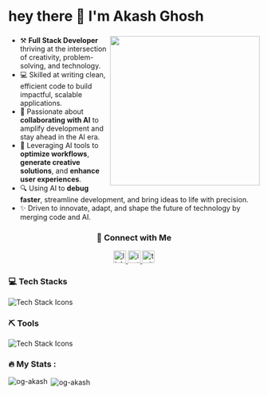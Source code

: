 <h1 align="left">hey there 👋 I'm Akash Ghosh</h1>

###
<img  src="https://media.giphy.com/media/K5kfQExKk731K/giphy.gif" width="300px" align="right" alt="">

- ⚒️ **Full Stack Developer** thriving at the intersection of creativity, problem-solving, and technology.  
- 💻 Skilled at writing clean, efficient code to build impactful, scalable applications.  
- 🤖 Passionate about **collaborating with AI** to amplify development and stay ahead in the AI era.  
- 🚀 Leveraging AI tools to **optimize workflows**, **generate creative solutions**, and **enhance user experiences**.  
- 🔍 Using AI to **debug faster**, streamline development, and bring ideas to life with precision.  
- ✨ Driven to innovate, adapt, and shape the future of technology by merging code and AI.  

### 

<h3 align="center">🔗 Connect with Me</h3>
<p align="center">
  <a href="https://www.linkedin.com/in/akash-ghosh-7b0210302?utm_source=share&utm_campaign=share_via&utm_content=profile&utm_medium=android_app" target="_blank">
    <img src="https://img.shields.io/static/v1?message=LinkedIn&logo=linkedin&label=&color=0077B5&logoColor=white&labelColor=&style=for-the-badge" height="25" alt="linkedin logo"  />
  </a>
  <a href="https://www.instagram.com/codingaksh?igsh=cDIzMzI5bHhnMXRp" target="_blank">
    <img src="https://img.shields.io/static/v1?message=Instagram&logo=instagram&label=&color=E4405F&logoColor=white&labelColor=&style=for-the-badge" height="25" alt="instagram logo"  />
  </a>
  <a href="https://x.com/Akash_Ghosh1111" target="_blank">
    <img src="https://img.shields.io/static/v1?message=Twitter&logo=twitter&label=&color=1DA1F2&logoColor=white&labelColor=&style=for-the-badge" height="25" alt="twitter logo"  />
  </a>
</p>

###

<h3>💻 Tech Stacks</h3>
<p>
  <img src="https://skillicons.dev/icons?i=html,css,js,ts,nodejs,react,tailwind,redux,nextjs,redis,mongodb,mysql,postgres,python,flask,graphql,docker,fastapi" alt="Tech Stack Icons" />
</p>

###

<h3>⛏️ Tools</h3>
<p>
  <img src="https://skillicons.dev/icons?i=vscode,prisma,postman,vercel,tensorflow,scikitlearn" alt="Tech Stack Icons" />
</p>

###

<h3 align="left">🔥 My Stats :</h3>
<p><img align="left" src="https://github-readme-stats.vercel.app/api/top-langs?username=og-akash&show_icons=true&locale=en&layout=compact" alt="og-akash" /></p>

<p>&nbsp;<img align="center" src="https://github-readme-stats.vercel.app/api?username=og-akash&show_icons=true&locale=en" alt="og-akash" /></p>

###
